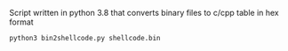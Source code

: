 Script written in python 3.8 that converts binary files to c/cpp table in hex format

<code>python3 bin2shellcode.py shellcode.bin</code>
